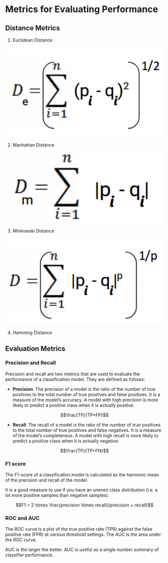 # Metrics for Evaluating Performance

## Distance Metrics

1. Euclidean Distance

![ed](./images/2022-09-07-12-17-59.png)

2. Manhattan Distance

![MD](./images/2022-09-07-12-18-24.png)

3. Minkowski Distance

![MD](./images/2022-09-07-12-18-48.png)

4. Hamming Distance

## Evaluation Metrics

### Precision and Recall

Precision and recall are two metrics that are used to evaluate the performance of a classification model. They are defined as follows:

- **Precision**: The precision of a model is the ratio of the number of true positives to the total number of true positives and false positives. It is a measure of the model’s accuracy. A model with high precision is more likely to predict a positive class when it is actually positive. 

$$\frac{TP}{TP+FP}$$

- **Recall**: The recall of a model is the ratio of the number of true positives to the total number of true positives and false negatives. It is a measure of the model’s completeness. A model with high recall is more likely to predict a positive class when it is actually negative.

$$\frac{TP}{TP+FN}$$

### F1 score

The F1-score of a classification model is calculated as the harmonic mean of the precision and recall of the model.

It is a good measure to use if you have an uneven class distribution (i.e. a lot more positive samples than negative samples).

$$F1 = 2 \times \frac{precision \times recall}{precision + recall}$$

### ROC and AUC

The ROC curve is a plot of the true positive rate (TPR) against the false positive rate (FPR) at various threshold settings. The AUC is the area under the ROC curve.

AUC is the larger the better. AUC is useful as a single number summary of classifier performance.